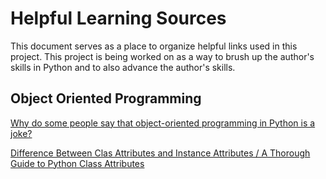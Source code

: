 # Helpful Learning Sources

This document serves as a place to organize helpful links used in this project. This project is being worked on as a way to brush up the author's skills in Python and to also advance the author's skills. 


## Object Oriented Programming
[Why do some people say that object-oriented programming in Python is a joke?](https://www.quora.com/Why-do-some-people-say-that-object-oriented-programming-in-Python-is-a-joke)

[Difference Between Clas Attributes and Instance Attributes / A Thorough Guide to Python Class Attributes](https://www.toptal.com/python/python-class-attributes-an-overly-thorough-guide)